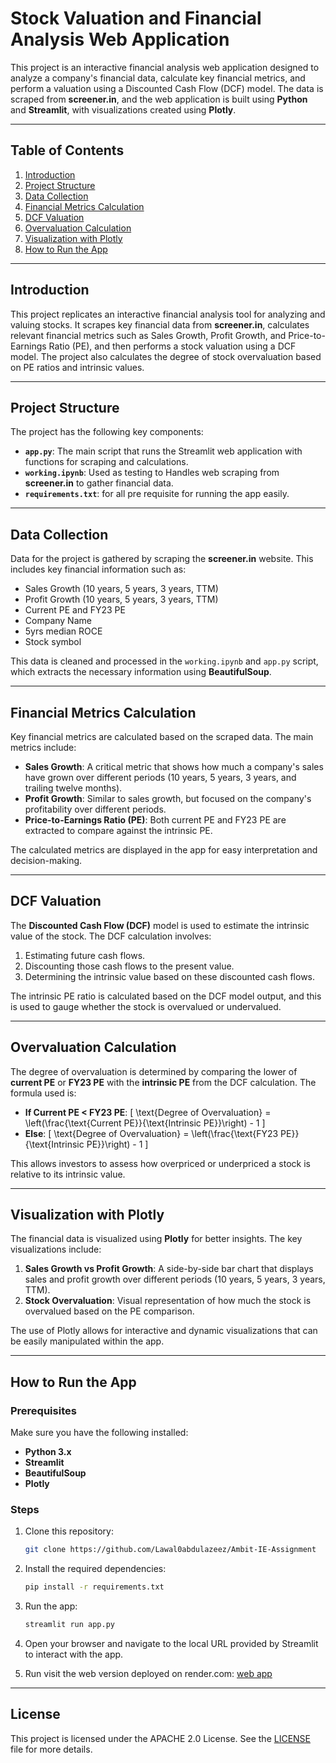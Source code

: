 # Stock Valuation and Financial Analysis Web Application

This project is an interactive financial analysis web application designed to analyze a company's financial data, calculate key financial metrics, and perform a valuation using a Discounted Cash Flow (DCF) model. The data is scraped from **screener.in**, and the web application is built using **Python** and **Streamlit**, with visualizations created using **Plotly**.

---

## Table of Contents

1. [Introduction](#introduction)
2. [Project Structure](#project-structure)
3. [Data Collection](#data-collection)
4. [Financial Metrics Calculation](#financial-metrics-calculation)
5. [DCF Valuation](#dcf-valuation)
6. [Overvaluation Calculation](#overvaluation-calculation)
7. [Visualization with Plotly](#visualization-with-plotly)
8. [How to Run the App](#how-to-run-the-app)

---

## Introduction

This project replicates an interactive financial analysis tool for analyzing and valuing stocks. It scrapes key financial data from **screener.in**, calculates relevant financial metrics such as Sales Growth, Profit Growth, and Price-to-Earnings Ratio (PE), and then performs a stock valuation using a DCF model. The project also calculates the degree of stock overvaluation based on PE ratios and intrinsic values.

---

## Project Structure

The project has the following key components:

- **`app.py`**: The main script that runs the Streamlit web application with functions for scraping and calculations.
- **`working.ipynb`**: Used as testing to Handles web scraping from **screener.in** to gather financial data.
- **`requirements.txt`**: for all pre requisite for running the app easily.

---

## Data Collection

Data for the project is gathered by scraping the **screener.in** website. This includes key financial information such as:

- Sales Growth (10 years, 5 years, 3 years, TTM)
- Profit Growth (10 years, 5 years, 3 years, TTM)
- Current PE and FY23 PE
- Company Name
- 5yrs median ROCE
- Stock symbol

This data is cleaned and processed in the `working.ipynb` and `app.py` script, which extracts the necessary information using **BeautifulSoup**.

---

## Financial Metrics Calculation

Key financial metrics are calculated based on the scraped data. The main metrics include:

- **Sales Growth**: A critical metric that shows how much a company's sales have grown over different periods (10 years, 5 years, 3 years, and trailing twelve months).
- **Profit Growth**: Similar to sales growth, but focused on the company's profitability over different periods.
- **Price-to-Earnings Ratio (PE)**: Both current PE and FY23 PE are extracted to compare against the intrinsic PE.

The calculated metrics are displayed in the app for easy interpretation and decision-making.

---

## DCF Valuation

The **Discounted Cash Flow (DCF)** model is used to estimate the intrinsic value of the stock. The DCF calculation involves:

1. Estimating future cash flows.
2. Discounting those cash flows to the present value.
3. Determining the intrinsic value based on these discounted cash flows.

The intrinsic PE ratio is calculated based on the DCF model output, and this is used to gauge whether the stock is overvalued or undervalued.

---

## Overvaluation Calculation

The degree of overvaluation is determined by comparing the lower of **current PE** or **FY23 PE** with the **intrinsic PE** from the DCF calculation. The formula used is:

- **If Current PE < FY23 PE**:
  \[
  \text{Degree of Overvaluation} = \left(\frac{\text{Current PE}}{\text{Intrinsic PE}}\right) - 1
  \]
- **Else**:
  \[
  \text{Degree of Overvaluation} = \left(\frac{\text{FY23 PE}}{\text{Intrinsic PE}}\right) - 1
  \]

This allows investors to assess how overpriced or underpriced a stock is relative to its intrinsic value.

---

## Visualization with Plotly

The financial data is visualized using **Plotly** for better insights. The key visualizations include:

1. **Sales Growth vs Profit Growth**: A side-by-side bar chart that displays sales and profit growth over different periods (10 years, 5 years, 3 years, TTM).
2. **Stock Overvaluation**: Visual representation of how much the stock is overvalued based on the PE comparison.

The use of Plotly allows for interactive and dynamic visualizations that can be easily manipulated within the app.

---

## How to Run the App

### Prerequisites

Make sure you have the following installed:

- **Python 3.x**
- **Streamlit**
- **BeautifulSoup**
- **Plotly**

### Steps

1. Clone this repository:
    ```bash
    git clone https://github.com/Lawal0abdulazeez/Ambit-IE-Assignment
    ```
   
2. Install the required dependencies:
    ```bash
    pip install -r requirements.txt
    ```

3. Run the app:
    ```bash
    streamlit run app.py
    ```

4. Open your browser and navigate to the local URL provided by Streamlit to interact with the app.

5. Run visit the web version deployed on render.com: [web app]( https://ambit-ie-assignment.onrender.com/)


---

## License

This project is licensed under the APACHE 2.0 License. See the [LICENSE]( http://www.apache.org/licenses/) file for more details.
